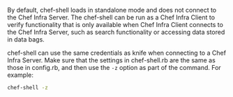 By default, chef-shell loads in standalone mode and does not connect to
the Chef Infra Server. The chef-shell can be run as a Chef Infra Client
to verify functionality that is only available when Chef Infra Client
connects to the Chef Infra Server, such as search functionality or
accessing data stored in data bags.

chef-shell can use the same credentials as knife when connecting to a
Chef Infra Server. Make sure that the settings in chef-shell.rb are the
same as those in config.rb, and then use the `-z` option as part of the
command. For example:

```bash
chef-shell -z
```
